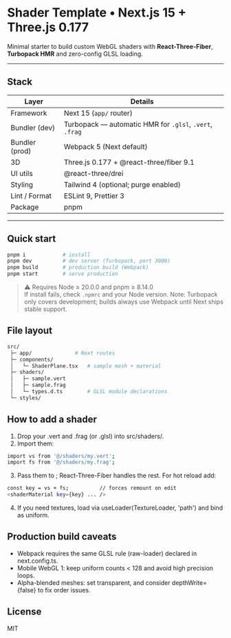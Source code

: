 # Shader Template • Next.js 15 + Three.js 0.177

Minimal starter to build custom WebGL shaders with **React-Three-Fiber**, **Turbopack HMR** and zero-config GLSL loading.

---

## Stack

| Layer          | Details                                                 |
| -------------- | ------------------------------------------------------- |
| Framework      | Next 15 (`app/` router)                                 |
| Bundler (dev)  | Turbopack — automatic HMR for `.glsl`, `.vert`, `.frag` |
| Bundler (prod) | Webpack 5 (Next default)                                |
| 3D             | Three.js 0.177 + @react-three/fiber 9.1                 |
| UI utils       | @react-three/drei                                       |
| Styling        | Tailwind 4 (optional; purge enabled)                    |
| Lint / Format  | ESLint 9, Prettier 3                                    |
| Package        | pnpm                                                    |

---

## Quick start

```bash
pnpm i            # install
pnpm dev          # dev server (Turbopack, port 3000)
pnpm build        # production build (Webpack)
pnpm start        # serve production
```

> ⚠️ Requires Node ≥ 20.0.0 and pnpm ≥ 8.14.0  
> If install fails, check `.npmrc` and your Node version.
> Note: Turbopack only covers development; builds always use Webpack until Next ships stable support.

## File layout

```bash
src/
 ├─ app/              # Next routes
 ├─ components/
 │   └─ ShaderPlane.tsx   # sample mesh + material
 ├─ shaders/
 │   ├─ sample.vert
 │   ├─ sample.frag
 │   └─ types.d.ts        # GLSL module declarations
 └─ styles/
```

## How to add a shader

1. Drop your .vert and .frag (or .glsl) into src/shaders/.
2. Import them:

```bash
import vs from '@/shaders/my.vert';
import fs from '@/shaders/my.frag';
```

3. Pass them to <shaderMaterial>; React-Three-Fiber handles the rest.
   For hot reload add:

```bash
const key = vs + fs;          // forces remount on edit
<shaderMaterial key={key} ... />
```

4. If you need textures, load via useLoader(TextureLoader, 'path') and bind as uniform.

## Production build caveats

- Webpack requires the same GLSL rule (raw-loader) declared in next.config.ts.
- Mobile WebGL 1: keep uniform counts < 128 and avoid high precision loops.
- Alpha-blended meshes: set transparent, and consider depthWrite={false} to fix order issues.

## License

MIT
